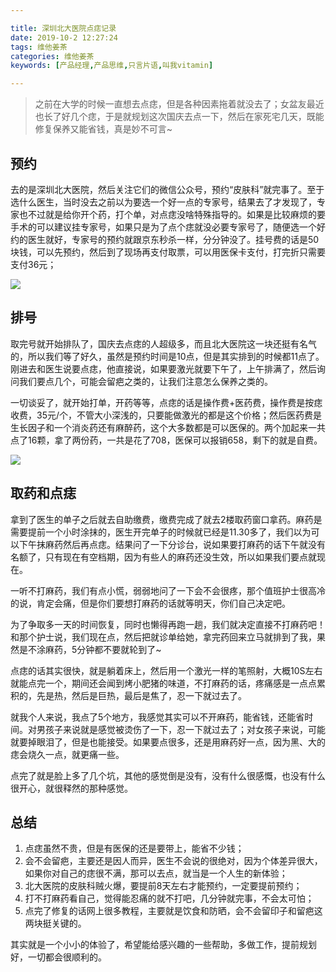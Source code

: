 ```yaml
---

title: 深圳北大医院点痣记录
date: 2019-10-2 12:27:24
tags: 维他姜茶
categories: 维他姜茶
keywords: [产品经理,产品思维,只言片语,叫我vitamin]

---
```


> 之前在大学的时候一直想去点痣，但是各种因素拖着就没去了；女盆友最近也长了好几个痣，于是就规划这次国庆去点一下，然后在家死宅几天，既能修复保养又能省钱，真是妙不可言~
>

<!--more-->

## 预约

去的是深圳北大医院，然后关注它们的微信公众号，预约“皮肤科”就完事了。至于选什么医生，当时没去之前以为要选一个好一点的专家号，结果去了才发现了，专家也不过就是给你开个药，打个单，对点痣没啥特殊指导的。如果是比较麻烦的要手术的可以建议挂专家号，如果只是为了点个痣就没必要专家号了，随便选一个好约的医生就好，专家号的预约就跟京东秒杀一样，分分钟没了。挂号费的话是50块钱，可以先预约，然后到了现场再支付取票，可以用医保卡支付，打完折只需要支付36元；

![](https://i.loli.net/2019/10/02/wbYuFiIgkqcWl5s.png)

## 排号

取完号就开始排队了，国庆去点痣的人超级多，而且北大医院这一块还挺有名气的，所以我们等了好久，虽然是预约时间是10点，但是其实排到的时候都11点了。刚进去和医生说要点痣，他直接说，如果要激光就要下午了，上午排满了，然后询问我们要点几个，可能会留疤之类的，让我们注意怎么保养之类的。

一切谈妥了，就开始打单，开药等等，点痣的话是操作费+医药费，操作费是按痣收费，35元/个，不管大小深浅的，只要能做激光的都是这个价格；然后医药费是生长因子和一个消炎药还有麻醉药，这个大多数都是可以医保的。两个加起来一共点了16颗，拿了两份药，一共是花了708，医保可以报销658，剩下的就是自费。

![](https://i.loli.net/2019/10/02/rvPmJD4eLG9xTyf.png)

## 取药和点痣

拿到了医生的单子之后就去自助缴费，缴费完成了就去2楼取药窗口拿药。麻药是需要提前一个小时涂抹的，医生开完单子的时候就已经是11.30多了，我们以为可以下午抹麻药然后再点痣。结果问了一下分诊台，说如果要打麻药的话下午就没有名额了，只有现在有空档期，因为有些人的麻药还没生效，所以如果我们要点就现在。

一听不打麻药，我们有点小慌，弱弱地问了一下会不会很疼，那个值班护士很高冷的说，肯定会痛，但是你们要想打麻药的话就等明天，你们自己决定吧。

为了争取多一天的时间恢复，同时也懒得再跑一趟，我们就决定直接不打麻药吧！和那个护士说，我们现在点，然后把就诊单给她，拿完药回来立马就排到了我，果然是不涂麻药，5分钟都不要就轮到了~

点痣的话其实很快，就是躺着床上，然后用一个激光一样的笔照射，大概10S左右就能点完一个，期间还会闻到烤小肥猪的味道，不打麻药的话，疼痛感是一点点累积的，先是热，然后是巨热，最后是焦了，忍一下就过去了。

就我个人来说，我点了5个地方，我感觉其实可以不开麻药，能省钱，还能省时间。对男孩子来说就是感觉被烫伤了一下，忍一下就过去了；对女孩子来说，可能就要掉眼泪了，但是也能接受。如果要点很多，还是用麻药好一点，因为黑、大的痣会烧久一点，就更痛一些。

点完了就是脸上多了几个坑，其他的感觉倒是没有，没有什么很感慨，也没有什么很开心，就很释然的那种感觉。

## 总结

1. 点痣虽然不贵，但是有医保的还是要带上，能省不少钱；
2. 会不会留疤，主要还是因人而异，医生不会说的很绝对，因为个体差异很大，如果你对自己的痣很不满，那可以去点，就当是一个人生的新体验；
3. 北大医院的皮肤科贼火爆，要提前8天左右才能预约，一定要提前预约；
4. 打不打麻药看自己，觉得能忍痛的就不打吧，几分钟就完事，不会太可怕；
5. 点完了修复的话网上很多教程，主要就是饮食和防晒，会不会留印子和留疤这两块挺关键的。



其实就是一个小小的体验了，希望能给感兴趣的一些帮助，多做工作，提前规划好，一切都会很顺利的。







